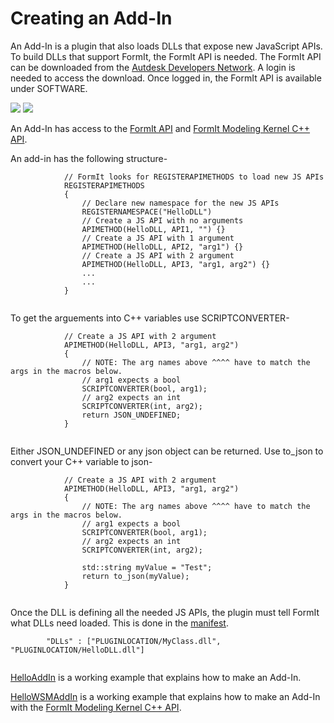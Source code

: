 # Creating an Add-In

An Add-In is a plugin that also loads DLLs that expose new JavaScript APIs. To build DLLs that support FormIt, the FormIt API is needed. The FormIt API can be downloaded from the [Autdesk Developers Network](https://www.autodesk.com/developer-network/overview). A login is needed to access the download. Once logged in, the FormIt API is available under SOFTWARE.

![](https://formit3d.github.io/FormItExamplePlugins/docs/images/FormItAPIMenuItem.jpg) ![](https://formit3d.github.io/FormItExamplePlugins/docs/images/FormItAPIDownload.jpg)

An Add-In has access to the [FormIt API](https://formit3d.github.io/FormItExamplePlugins/docs/FormItCPPAPI/index.html) and [FormIt Modeling Kernel C++ API](https://formit3d.github.io/FormItExamplePlugins/docs/FormItCPPAPI/group\_\_mod\_\_wsm\_\_api\_\_ref.html).

An add-in has the following structure-

```
            // FormIt looks for REGISTERAPIMETHODS to load new JS APIs
            REGISTERAPIMETHODS
            {
                // Declare new namespace for the new JS APIs
                REGISTERNAMESPACE("HelloDLL")
                // Create a JS API with no arguments
                APIMETHOD(HelloDLL, API1, "") {}
                // Create a JS API with 1 argument
                APIMETHOD(HelloDLL, API2, "arg1") {}
                // Create a JS API with 2 argument
                APIMETHOD(HelloDLL, API3, "arg1, arg2") {}
                ...
                ...
            }
        
```

To get the arguements into C++ variables use SCRIPTCONVERTER-

```
            // Create a JS API with 2 argument
            APIMETHOD(HelloDLL, API3, "arg1, arg2")
            {
                // NOTE: The arg names above ^^^^ have to match the args in the macros below.
                // arg1 expects a bool
                SCRIPTCONVERTER(bool, arg1);
                // arg2 expects an int
                SCRIPTCONVERTER(int, arg2);
                return JSON_UNDEFINED;
            }
        
```

Either JSON_UNDEFINED or any json object can be returned. Use to_json to convert your C++ variable to json-

```
            // Create a JS API with 2 argument
            APIMETHOD(HelloDLL, API3, "arg1, arg2")
            {
                // NOTE: The arg names above ^^^^ have to match the args in the macros below.
                // arg1 expects a bool
                SCRIPTCONVERTER(bool, arg1);
                // arg2 expects an int
                SCRIPTCONVERTER(int, arg2);

                std::string myValue = "Test";
                return to_json(myValue);
            }
        
```

Once the DLL is defining all the needed JS APIs, the plugin must tell FormIt what DLLs need loaded. This is done in the [manifest](https://github.com/FormIt3D/HelloAddIn/blob/main/v22\_0/manifest.json#L8).

```
        "DLLs" : ["PLUGINLOCATION/MyClass.dll", "PLUGINLOCATION/HelloDLL.dll"]
        
```

[HelloAddIn](https://github.com/FormIt3D/HelloAddIn) is a working example that explains how to make an Add-In.

[HelloWSMAddIn](https://github.com/FormIt3D/HelloWSMAddIn) is a working example that explains how to make an Add-In with the [FormIt Modeling Kernel C++ API](https://formit3d.github.io/FormItExamplePlugins/docs/FormItCPPAPI/group\_\_mod\_\_wsm\_\_api\_\_ref.html).
